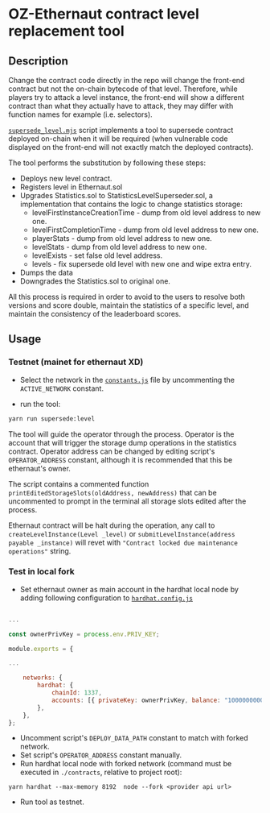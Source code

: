 # OZ-Ethernaut contract level replacement tool

## **Description**

Change the contract code directly in the repo will change the front-end contract but not the on-chain bytecode of that level. Therefore, while players try to attack a level instance, the front-end will show a different contract than what they actually have to attack, they may differ with function names for example (i.e. selectors).

[`supersede_level.mjs`](https://github.com/OpenZeppelin/ethernaut/blob/master/client/scripts/supersede_level.mjs) script implements a tool to supersede contract deployed on-chain when it will be required (when vulnerable code displayed on the front-end will not exactly match the deployed contracts).

The tool performs the substitution by following these steps:
- Deploys new level contract.
- Registers level in Ethernaut.sol
- Upgrades Statistics.sol to StatisticsLevelSuperseder.sol, a implementation that contains the logic to change statistics storage:
    - levelFirstInstanceCreationTime - dump from old level address to new one.
    - levelFirstCompletionTime - dump from old level address to new one.
    - playerStats - dump from old level address to new one.
    - levelStats - dump from old level address to new one.
    - levelExists - set false old level address.
    - levels - fix supersede old level with new one and wipe extra entry.
- Dumps the data 
- Downgrades the Statistics.sol to original one.

All this process is required in order to avoid to the users to resolve both versions and score double, maintain the statistics of a specific level, and maintain the consistency of the leaderboard scores.

## **Usage**

### **Testnet (mainet for ethernaut XD)**

- Select the network in the [`constants.js`](https://github.com/OpenZeppelin/ethernaut/blob/client/src/constants.js) file by uncommenting the `ACTIVE_NETWORK` constant.

- run the tool:
```bash
yarn run supersede:level
```

The tool will guide the operator through the process. Operator is the account that will trigger the storage dump operations in the statistics contract. Operator address can be changed by editing script's `OPERATOR_ADDRESS` constant, although it is recommended that this be ethernaut's owner.

The script contains a commented function `printEditedStorageSlots(oldAddress, newAddress)` that can be uncommented to prompt in the terminal all storage slots edited after the process. 

Ethernaut contract will be halt during the operation, any call to  `createLevelInstance(Level _level)` or  `submitLevelInstance(address payable _instance)` will revet with `"Contract locked due maintenance operations"` string. 

### **Test in local fork**

- Set ethernaut owner as main account in the hardhat local node by adding following configuration to [`hardhat.config.js`](https://github.com/OpenZeppelin/ethernaut/blob/master/contracts/hardhat.config.js)
```javascript

...

const ownerPrivKey = process.env.PRIV_KEY;

module.exports = {

...

    networks: {
        hardhat: {
            chainId: 1337,
            accounts: [{ privateKey: ownerPrivKey, balance: "1000000000000000000000" }],
        },
    },
};
```

- Uncomment script's `DEPLOY_DATA_PATH` constant to match with forked network.
- Set script's `OPERATOR_ADDRESS` constant manually.
- Run hardhat local node with forked network (command must be executed in `./contracts`, relative to project root):
```
yarn hardhat --max-memory 8192  node --fork <provider api url>
```
- Run tool as testnet. 
